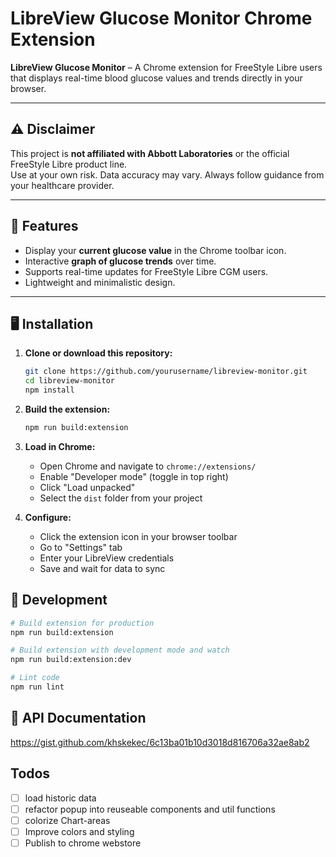 # LibreView Glucose Monitor Chrome Extension

**LibreView Glucose Monitor** – A Chrome extension for FreeStyle Libre users that displays real-time blood glucose values and trends directly in your browser.

---

## ⚠️ Disclaimer

This project is **not affiliated with Abbott Laboratories** or the official FreeStyle Libre product line.  
Use at your own risk. Data accuracy may vary. Always follow guidance from your healthcare provider.

---

## 📌 Features

- Display your **current glucose value** in the Chrome toolbar icon.
- Interactive **graph of glucose trends** over time.
- Supports real-time updates for FreeStyle Libre CGM users.
- Lightweight and minimalistic design.

---

## 🖥 Installation

1. **Clone or download this repository:**

   ```bash
   git clone https://github.com/yourusername/libreview-monitor.git
   cd libreview-monitor
   npm install
   ```

2. **Build the extension:**

   ```bash
   npm run build:extension
   ```

3. **Load in Chrome:**

   - Open Chrome and navigate to `chrome://extensions/`
   - Enable "Developer mode" (toggle in top right)
   - Click "Load unpacked"
   - Select the `dist` folder from your project

4. **Configure:**
   - Click the extension icon in your browser toolbar
   - Go to "Settings" tab
   - Enter your LibreView credentials
   - Save and wait for data to sync

## 🔧 Development

```bash
# Build extension for production
npm run build:extension

# Build extension with development mode and watch
npm run build:extension:dev

# Lint code
npm run lint
```

## 📖 API Documentation

<https://gist.github.com/khskekec/6c13ba01b10d3018d816706a32ae8ab2>

## Todos

- [ ] load historic data
- [ ] refactor popup into reuseable components and util functions
- [ ] colorize Chart-areas
- [ ] Improve colors and styling
- [ ] Publish to chrome webstore
